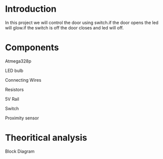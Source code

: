 # Introduction

In this project we will control the door using switch.if the door opens the led will glow.if the switch is off the door closes and led will off.

# Components

  Atmega328p

  LED bulb

  Connecting Wires

  Resistors

  5V Rail

  Switch

  Proximity sensor
  
# Theoritical analysis

Block Diagram
